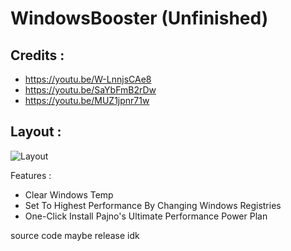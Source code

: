 # WindowsBooster (Unfinished)
## Credits : 
- https://youtu.be/W-LnnjsCAe8
- https://youtu.be/SaYbFmB2rDw
- https://youtu.be/MUZ1jpnr71w

## Layout : 
![Layout](https://i.ibb.co/vX1db1W/image-2022-09-27-202736641.png) 

Features :
- Clear Windows Temp
- Set To Highest Performance By Changing Windows Registries
- One-Click Install Pajno's Ultimate Performance Power Plan

source code maybe release idk
